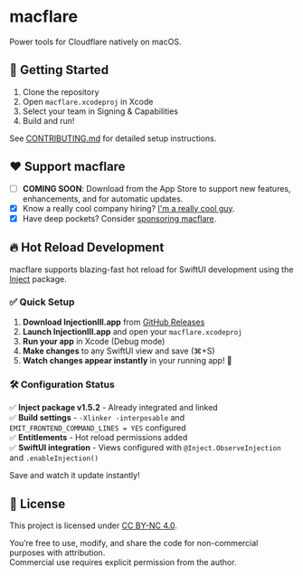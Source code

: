 # macflare

Power tools for Cloudflare natively on macOS.

## 🚀 Getting Started

1. Clone the repository
2. Open `macflare.xcodeproj` in Xcode
3. Select your team in Signing & Capabilities
4. Build and run!

See [CONTRIBUTING.md](CONTRIBUTING.md) for detailed setup instructions.

## ❤️ Support macflare

- [ ] **COMING SOON**: Download from the App Store to support new features, enhancements, and for automatic updates.
- [x] Know a really cool company hiring? [I'm a really cool guy](https://peteallport.com).
- [x] Have deep pockets? Consider [sponsoring macflare](https://github.com/sponsors/peteallport).

## 🔥 Hot Reload Development

macflare supports blazing-fast hot reload for SwiftUI development using the [Inject](https://github.com/krzysztofzablocki/Inject) package.

### ✅ Quick Setup

1. **Download InjectionIII.app** from [GitHub Releases](https://github.com/johnno1962/InjectionIII/releases)
2. **Launch InjectionIII.app** and open your `macflare.xcodeproj`
3. **Run your app** in Xcode (Debug mode)
4. **Make changes** to any SwiftUI view and save (⌘+S)
5. **Watch changes appear instantly** in your running app! 🎉

### 🛠️ Configuration Status

✅ **Inject package v1.5.2** - Already integrated and linked  
✅ **Build settings** - `-Xlinker -interposable` and `EMIT_FRONTEND_COMMAND_LINES = YES` configured  
✅ **Entitlements** - Hot reload permissions added  
✅ **SwiftUI integration** - Views configured with `@Inject.ObserveInjection` and `.enableInjection()`

Save and watch it update instantly!

## 📄 License

This project is licensed under [CC BY-NC 4.0](https://creativecommons.org/licenses/by-nc/4.0/).

You’re free to use, modify, and share the code for non-commercial purposes with attribution.  
Commercial use requires explicit permission from the author.

